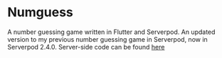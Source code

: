 # Numguess

A number guessing game written in Flutter and Serverpod. An updated version to my previous number guessing game in Serverpod, now in Serverpod 2.4.0. Server-side code can be found [here](https://github.com/Alkali-1234/numguess_server)
